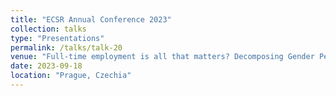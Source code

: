 ```yaml
---
title: "ECSR Annual Conference 2023"
collection: talks
type: "Presentations"
permalink: /talks/talk-20
venue: "Full-time employment is all that matters? Decomposing Gender Pension Gaps based on relevant life course features in Germany & the Netherlands"
date: 2023-09-18
location: "Prague, Czechia"
---
```



